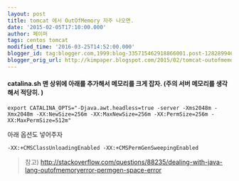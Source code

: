 ```yaml
---
layout: post
title: tomcat 에서 OutOfMemory 자주 나오면.
date: '2015-02-05T17:10:00.000'
author: 페이퍼
tags: centos tomcat
modified_time: '2016-03-25T14:52:00.000'
blogger_id: tag:blogger.com,1999:blog-335715462918866001.post-1282899466440249794
blogger_orig_url: http://kimpaper.blogspot.com/2015/02/tomcat-outofmemory.html
---
```


#### catalina.sh 맨 상위에 아래를 추가해서 메모리를 크게 잡자. (주의 서버 메모리를 생각해서 적당히. )
```shell
export CATALINA_OPTS="-Djava.awt.headless=true -server -Xms2048m -Xmx2048m -XX:NewSize=256m -XX:MaxNewSize=256m -XX:PermSize=256m -XX:MaxPermSize=512m"
```

아래 옵션도 넣어주자
```shell
-XX:+CMSClassUnloadingEnabled -XX:+CMSPermGenSweepingEnabled
```

> 참고) http://stackoverflow.com/questions/88235/dealing-with-java-lang-outofmemoryerror-permgen-space-error

